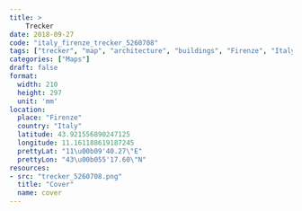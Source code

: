 ```yaml
---
title: > 
    Trecker
date: 2018-09-27
code: "italy_firenze_trecker_5260708"
tags: ["trecker", "map", "architecture", "buildings", "Firenze", "Italy"]
categories: ["Maps"]
draft: false
format:
  width: 210
  height: 297
  unit: 'mm'
location:
  place: "Firenze"
  country: "Italy"
  latitude: 43.921556890247125
  longitude: 11.161188619187245
  prettyLat: "11\u00b09'40.27\"E"
  prettyLon: "43\u00b055'17.60\"N"
resources:
- src: "trecker_5260708.png"
  title: "Cover"
  name: cover
---
```

